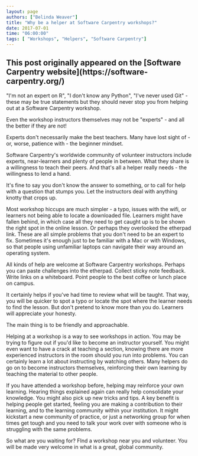 ```yaml
---
layout: page
authors: ["Belinda Weaver"]
title: "Why be a helper at Software Carpentry workshops?"
date: 2017-07-01
time: "06:00:00"
tags: [ "Workshops", "Helpers", "Software Carpentry"]
---
```


<h2>This post originally appeared on the [Software Carpentry website](https://software-carpentry.org/)</h2>

"I'm not an expert on R", "I don't know any Python", "I've never used Git" - these may be true statements but they should 
never stop you from helping out at a Software Carpentry workshop.

Even the workshop instructors themselves may not be "experts" - and all the better if they are not! 

Experts don't necessarily make the best teachers. Many have lost sight of - or, worse, patience with - the beginner mindset. 

Software Carpentry's worldwide community of volunteer instructors include experts, near-learners and plenty of people in between. 
What they share is a willingness to teach their peers. And that's all a helper really needs - the willingness to lend a hand. 

It's fine to say you don't know the answer to something, or to call for help with a question that stumps you. 
Let the instructors deal with anything knotty that crops up. 

Most workshop hiccups are much simpler - a typo, issues with the wifi, or learners not being able to locate a downloaded file. 
Learners might have fallen behind, in which case all they need to get caught up is to be shown the right spot in 
the online lesson. Or perhaps they overlooked the etherpad link. These are all simple problems that you don't need to be 
an expert to fix. Sometimes it's enough just to be familiar with a Mac or with Windows, so that people using 
unfamiliar laptops can navigate their way around an operating system.

All kinds of help are welcome at Software Carpentry workshops. Perhaps you can paste challenges into the 
etherpad. Collect sticky note feedback. Write links on a whiteboard. Point people to the best coffee or lunch place on campus.

It certainly helps if you've had time to review what will be taught. That way, you will be quicker to spot a typo
or locate the spot where the learner needs to find the lesson. But don't pretend to know more than you do. 
Learners will appreciate your honesty.

The main thing is to be friendly and approachable. 

Helping at a workshop is a way to see workshops in action. You may be trying to figure out if you'd like to become an instructor yourself. You might even want to have a crack at teaching a section, knowing there are more experienced instructors in the room should you run into problems. You can certainly learn a lot about instructing by watching others. Many helpers do go on to become instructors themselves, reinforcing their own learning by teaching the material to other people.

If you have attended a workshop before, helping may reinforce your own learning. Hearing things explained again can really help consolidate your knowledge. You might also pick up new tricks and tips. A key benefit is helping people get started, 
feeling you are making a contribution to their learning, and to the learning community within your institution. 
It might kickstart a new community of practice, or just a networking group for when times get tough 
and you need to talk your work over with someone who is struggling with the same problems. 

So what are you waiting for? FInd a workshop near you and volunteer. You will be made very welcome in what is a great, global community.
